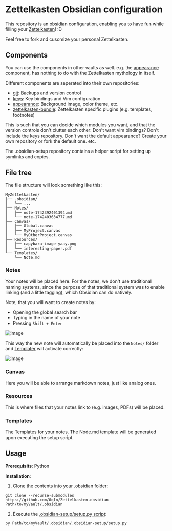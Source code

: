 # Zettelkasten Obsidian configuration

This repository is an obsidian configuration, enabling you to have fun while filling your [Zettelkasten](https://zettelkasten.de/introduction/)! :D

Feel free to fork and cusomize your personal Zettelkasten.


## Components

You can use the components in other vaults as well. e.g. the [appearance](https://github.com/0qln/appearance.obsidian) component, has nothing to do with the Zettelkasten mythology in itself.

Different components are seperated into their own repositories:
- [git](https://github.com/0qln/git.obsidian): Backups and version control
- [keys](https://github.com/0qln/keys.obsidian): Key bindings and Vim configuration
- [appearance](https://github.com/0qln/appearance.obsidian): Background image, color theme, etc.
- [zettelkasten-bundle](https://github.com/0qln/zettelkasten-bundle.obsidian): Zettelkasten specific plugins (e.g. templates, footnotes)

This is such that you can decide which modules you want, and that the version controls don't clutter each other:
Don't want vim bindings? Don't include the keys repository.
Don't want the default appearance? Create your own repository or fork the default one.
etc.

The .obsidian-setup repository contains a helper script for setting up symlinks and copies.


## File tree

The file structure will look something like this:

```
MyZettelkasten/
├── .obsidian/
│   └── ...
├── Notes/
│   ├── note-1742392401394.md
│   └── note-1742403634777.md
├── Canvas/
│   ├── Global.canvas
│   ├── MyProject.canvas
│   └── MyOtherProject.canvas
├── Resources/
│   ├── capybara-image-yaay.png
│   └── interesting-paper.pdf
└── Templates/
    └── Note.md
```

### Notes

Your notes will be placed here. For the notes, we don't use traditional naming systems, since the purpose of that traditional system was to enable linking (and a little tagging), which Obsidian can do natively.

Note, that you will want to create notes by: 
- Opening the global search bar
- Typing in the name of your note
- Pressing `Shift + Enter`

![image](https://github.com/user-attachments/assets/c3736b48-cbe9-4172-aa3f-615b0ae0995e)

This way the new note will automatically be placed into the `Notes/` folder and [Templater](https://github.com/SilentVoid13/Templater) will activate correctly:

![image](https://github.com/user-attachments/assets/e8f73535-1e1b-4151-8297-a3a9fc05db51)


### Canvas

Here you will be able to arrange markdown notes, just like analog ones.


### Resources

This is where files that your notes link to (e.g. images, PDFs) will be placed.


### Templates

The Templates for your notes. The Node.md template will be generated upon executing the setup script.


## Usage

**Prerequisits**: Python


**Installation**: 

1. Clone the contents into your .obsidian folder:
```
git clone --recurse-submodules https://github.com/0qln/Zettelkasten.obsidian Path/to/myVault/.obsidian
```

2. Execute the [.obsidian-setup/setup.py script](https://github.com/0qln/.obsidian-setup):
```
py Path/to/myVault/.obsidian/.obsidian-setup/setup.py
```
